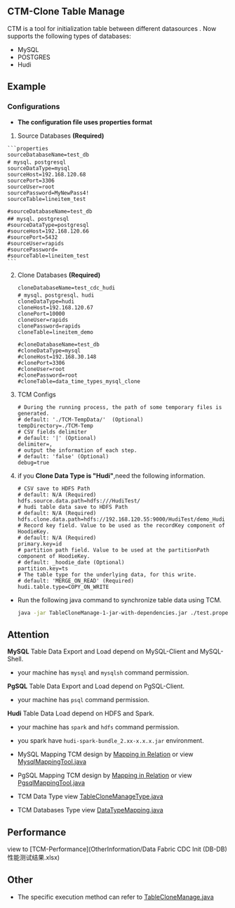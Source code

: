 ## CTM-Clone Table Manage

CTM is a tool for initialization table between different datasources . Now supports the following types of databases:

-   MySQL
-   POSTGRES
-   Hudi



## Example

### Configurations

-   **The configuration file uses properties format**

1.   Source Databases  **(Required)**

    ```properties
    sourceDatabaseName=test_db
    # mysql、postgresql
    sourceDataType=mysql
    sourceHost=192.168.120.68
    sourcePort=3306
    sourceUser=root
    sourcePassword=MyNewPass4!
    sourceTable=lineitem_test
    
    #sourceDatabaseName=test_db
    ## mysql、postgresql
    #sourceDataType=postgresql
    #sourceHost=192.168.120.66
    #sourcePort=5432
    #sourceUser=rapids
    #sourcePassword=
    #sourceTable=lineitem_test
    ```

2.  Clone Databases  **(Required)**

    ```properties
    cloneDatabaseName=test_cdc_hudi
    # mysql、postgresql、hudi
    cloneDataType=hudi
    cloneHost=192.168.120.67
    clonePort=10000
    cloneUser=rapids
    clonePassword=rapids
    cloneTable=lineitem_demo
    
    #cloneDatabaseName=test_db
    #cloneDataType=mysql
    #cloneHost=192.168.30.148
    #clonePort=3306
    #cloneUser=root
    #clonePassword=root
    #cloneTable=data_time_types_mysql_clone
    ```

3.  TCM Configs

    ```properties
    # During the running process, the path of some temporary files is generated.
    # default: './TCM-TempData/'  (Optional)
    tempDirectory=./TCM-Temp
    # CSV fields delimiter
    # default: '|' (Optional)
    delimiter=,
    # output the information of each step.
    # default: 'false' (Optional)
    debug=true
    ```

    

4.  if you **Clone Data Type is "Hudi"**,need the following information.

    ```properties
    # CSV save to HDFS Path 
    # default: N/A (Required)
    hdfs.source.data.path=hdfs:///HudiTest/
    # hudi table data save to HDFS Path 
    # default: N/A (Required)
    hdfs.clone.data.path=hdfs://192.168.120.55:9000/HudiTest/demo_Hudi
    # Record key field. Value to be used as the recordKey component of HoodieKey.
    # default: N/A (Required)
    primary.key=id
    # partition path field. Value to be used at the partitionPath component of HoodieKey.
    # default: _hoodie_date (Optional)
    partition.key=ts
    # The table type for the underlying data, for this write.
    # default: 'MERGE_ON_READ' (Required)
    hudi.table.type=COPY_ON_WRITE
    ```

    

-   Run the following java command to synchronize table data using TCM.

    ```sh
    java -jar TableCloneManage-1-jar-with-dependencies.jar ./test.properties 2>&1 > ./allLog.out
    ```



## Attention

**MySQL** Table Data Export and Load depend on MySQL-Client and MySQL-Shell.

-   your machine has `mysql` and `mysqlsh` command permission.



**PgSQL** Table Data Export and Load depend on PgSQL-Client.

-   your machine has `psql` command permission.



**Hudi** Table Data Load depend on HDFS and Spark.

-   your machine has `spark` and `hdfs` command permission.
-   you spark have  `hudi-spark-bundle_2.xx-x.x.x.jar` environment.





-   MySQL Mapping TCM design by [Mapping in Relation](https://debezium.io/documentation/reference/1.0/connectors/mysql.html#how-the-mysql-connector-maps-data-types_cdc) or view [MysqlMappingTool.java](src/main/java/com/boraydata/tcm\mapping/MysqlMappingTool.java)
-   PgSQL Mapping TCM design by [Mapping in Relation](https://debezium.io/documentation/reference/1.0/connectors/postgresql.html#data-types) or view [PgsqlMappingTool.java](src/main/java/com/boraydata/tcm/mapping/PgsqlMappingTool.java)

-   TCM Data Type view [TableCloneManageType.java](src/main/java/com/boraydata/tcm/core/TableCloneManageType.java)


-   TCM Databases Type view [DataTypeMapping.java](src/main/java/com/boraydata/tcm/core/DataSourceType.java)

    

## Performance

view to [TCM-Performance](OtherInformation/Data Fabric CDC Init (DB-DB) 性能测试结果.xlsx)



## Other

-   The specific execution method can refer to [TableCloneManage.java](src/main/java/com/boraydata/tcm/DoIt.java)


